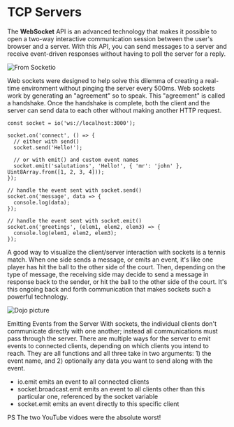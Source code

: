 # TCP Servers


The **WebSocket** API is an advanced technology that makes it possible to open a two-way interactive communication session between the user's browser and a server. With this API, you can send messages to a server and receive event-driven responses without having to poll the server for a reply.

![From Socketio](https://socket.io/images/bidirectional-communication.png)


Web sockets were designed to help solve this dilemma of creating a real-time environment without pinging the server every 500ms. Web sockets work by generating an "agreement" so to speak. This "agreement" is called a handshake. Once the handshake is complete, both the client and the server can send data to each other without making another HTTP request. 

```
const socket = io('ws://localhost:3000');

socket.on('connect', () => {
  // either with send()
  socket.send('Hello!');

  // or with emit() and custom event names
  socket.emit('salutations', 'Hello!', { 'mr': 'john' }, Uint8Array.from([1, 2, 3, 4]));
});

// handle the event sent with socket.send()
socket.on('message', data => {
  console.log(data);
});

// handle the event sent with socket.emit()
socket.on('greetings', (elem1, elem2, elem3) => {
  console.log(elem1, elem2, elem3);
});
```

A good way to visualize the client/server interaction with sockets is a tennis match. When one side sends a message, or emits an event, it's like one player has hit the ball to the other side of the court. Then, depending on the type of message, the receiving side may decide to send a message in response back to the sender, or hit the ball to the other side of the court. It's this ongoing back and forth communication that makes sockets such a powerful technology.


![Dojo picture](https://s3.amazonaws.com/General_V88/boomyeah2015/codingdojo/curriculum/content/chapter/sockets.jpeg)


Emitting Events from the Server
With sockets, the individual clients don't communicate directly with one another; instead all communications must pass through the server. There are multiple ways for the server to emit events to connected clients, depending on which clients you intend to reach. They are all functions and all three take in two arguments: 1) the event name, and 2) optionally any data you want to send along with the event.

* io.emit emits an event to all connected clients
* socket.broadcast.emit emits an event to all clients other than this particular one, referenced by the socket variable
* socket.emit emits an event directly to this specific client




PS The two YouTube vidoes were the absolute worst!
